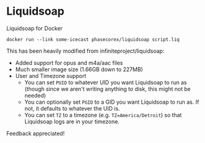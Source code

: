 
# Liquidsoap
Liquidsoap for Docker
```
docker run --link some-icecast phasecorex/liquidsoap script.liq
```
This has been heavily modified from infiniteproject/liquidsoap:
-  Added support for opus and m4a/aac files
- Much smaller image size (1.66GB down to 227MB)
- User and Timezone support
	- You can set `PUID` to whatever UID you want Liquidsoap to run as (though since we aren't writing anything to disk, this might not be needed)
	- You can optionally set `PGID` to a GID you want Liquidsoap to run as. If not, it defaults to whatever the UID is.
	- You can set `TZ` to a timezone (e.g. `TZ=America/Detroit`) so that Liquidsoap logs are in your timezone.

Feedback appreciated!


